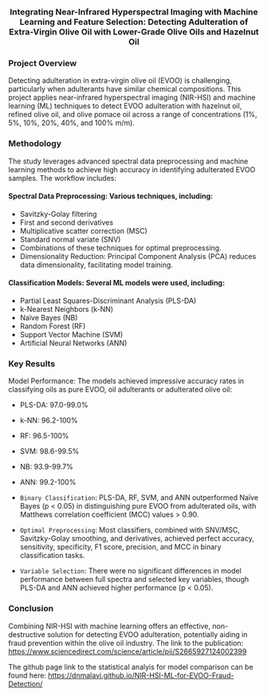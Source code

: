 ### <center><b>Integrating Near-Infrared Hyperspectral Imaging with Machine Learning and Feature Selection: Detecting Adulteration of Extra-Virgin Olive Oil with Lower-Grade Olive Oils and Hazelnut Oil</center> </b>

### Project Overview

Detecting adulteration in extra-virgin olive oil (EVOO) is challenging, particularly when adulterants have similar chemical compositions. This project applies near-infrared hyperspectral imaging (NIR-HSI) and machine learning (ML) techniques to detect EVOO adulteration with hazelnut oil, refined olive oil, and olive pomace oil across a range of concentrations (1%, 5%, 10%, 20%, 40%, and 100% m/m).

### Methodology

The study leverages advanced spectral data preprocessing and machine learning methods to achieve high accuracy in identifying adulterated EVOO samples. The workflow includes:

#### Spectral Data Preprocessing: Various techniques, including:

- Savitzky-Golay filtering
- First and second derivatives
- Multiplicative scatter correction (MSC)
- Standard normal variate (SNV)
- Combinations of these techniques for optimal preprocessing.
- Dimensionality Reduction: Principal Component Analysis (PCA) reduces data dimensionality, facilitating model training.

#### Classification Models: Several ML models were used, including:

- Partial Least Squares-Discriminant Analysis (PLS-DA)
- k-Nearest Neighbors (k-NN)
- Naïve Bayes (NB)
- Random Forest (RF)
- Support Vector Machine (SVM)
- Artificial Neural Networks (ANN)

### Key Results

Model Performance: The models achieved impressive accuracy rates in classifying oils as pure EVOO, oil adulterants or adulterated olive oil:

- PLS-DA: 97.0-99.0%
- k-NN: 96.2-100%
- RF: 96.5-100%
- SVM: 98.6-99.5%
- NB: 93.9-99.7%
- ANN: 99.2-100%

- `Binary Classification`: PLS-DA, RF, SVM, and ANN outperformed Naïve Bayes (p < 0.05) in distinguishing pure EVOO from adulterated oils, with Matthews correlation coefficient (MCC) values > 0.90.

- `Optimal Preprocessing`: Most classifiers, combined with SNV/MSC, Savitzky-Golay smoothing, and derivatives, achieved perfect accuracy, sensitivity, specificity, F1 score, precision, and MCC in binary classification tasks.

- `Variable Selection`: There were no significant differences in model performance between full spectra and selected key variables, though PLS-DA and ANN achieved higher performance (p < 0.05).

### Conclusion

Combining NIR-HSI with machine learning offers an effective, non-destructive solution for detecting EVOO adulteration, potentially aiding in fraud prevention within the olive oil industry.
The link to the publication: https://www.sciencedirect.com/science/article/pii/S2665927124002399 

The github page link to the statistical analyis for model comparison can be found here: https://dnmalavi.github.io/NIR-HSI-ML-for-EVOO-Fraud-Detection/ 


```python

```
